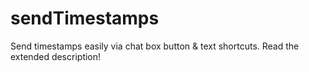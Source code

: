 # sendTimestamps

Send timestamps easily via chat box button & text shortcuts. Read the extended description!